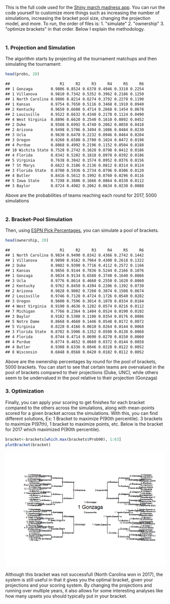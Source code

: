 This is the full code used for the [Shiny march madness app](https://bracketmath.shinyapps.io/ncaa/). You can run the code yourself to customize more things such as increasing the number of simulations, increasing the bracket pool size, changing the projection model, and more. To run, the order of files is: 1. "simulate" 2. "ownership" 3. "optimize brackets" in that order. Below I explain the methodology. <br /> <br />

### 1. Projection and Simulation

The algorithm starts by projecting all the tournament matchups and then simulating the tournament:

``` r
head(probs, 20)
```

    ##                      R1     R2     R3     R4     R5     R6
    ## 1 Gonzaga        0.9806 0.8524 0.6378 0.4946 0.3310 0.2254
    ## 1 Villanova      0.9810 0.7342 0.5352 0.3962 0.2186 0.1250
    ## 1 North Carolina 0.9886 0.8214 0.6274 0.3792 0.2278 0.1190
    ## 1 Kansas         0.9754 0.7650 0.5116 0.3468 0.1910 0.0940
    ## 2 Kentucky       0.9650 0.6608 0.4714 0.2668 0.1454 0.0678
    ## 2 Louisville     0.9522 0.6632 0.4348 0.2178 0.1124 0.0490
    ## 4 West Virginia  0.8896 0.6620 0.2540 0.1610 0.0892 0.0452
    ## 2 Duke           0.9588 0.6992 0.4740 0.2062 0.0850 0.0418
    ## 2 Arizona        0.9498 0.5706 0.3494 0.1086 0.0484 0.0230
    ## 3 Ucla           0.9630 0.6478 0.2232 0.0946 0.0464 0.0204
    ## 3 Oregon         0.9260 0.6580 0.2700 0.1024 0.0472 0.0198
    ## 4 Purdue         0.8068 0.4992 0.2196 0.1152 0.0504 0.0188
    ## 10 Wichita State 0.7528 0.2742 0.1628 0.0798 0.0412 0.0186
    ## 4 Florida        0.8342 0.5282 0.1818 0.0978 0.0392 0.0186
    ## 5 Virginia       0.7638 0.3842 0.1574 0.0952 0.0376 0.0156
    ## 7 St Marys       0.6622 0.3186 0.2136 0.0812 0.0314 0.0124
    ## 3 Florida State  0.8700 0.5936 0.2734 0.0796 0.0306 0.0120
    ## 4 Butler         0.8416 0.5612 0.1992 0.0760 0.0296 0.0116
    ## 5 Iowa State     0.7298 0.3806 0.1666 0.0864 0.0330 0.0112
    ## 3 Baylor         0.8724 0.4982 0.2062 0.0634 0.0230 0.0088

Above are the probabilities of teams reaching each round for 2017, 5000 simulations <br /> <br />

### 2. Bracket-Pool Simulation

Then, using [ESPN Pick Percentages](http://games.espn.com/tournament-challenge-bracket/2017/en/whopickedwhom), you can simulate a pool of brackets.

``` r
head(ownership, 20)
```

    ##                      R1     R2     R3     R4     R5     R6
    ## 1 North Carolina 0.9834 0.9490 0.8342 0.4366 0.2742 0.1442
    ## 1 Villanova      0.9890 0.9162 0.7964 0.4300 0.2618 0.1322
    ## 2 Duke           0.9882 0.9390 0.7716 0.4112 0.2572 0.1166
    ## 1 Kansas         0.9856 0.9144 0.7836 0.5244 0.2166 0.1076
    ## 1 Gonzaga        0.9834 0.9134 0.6588 0.3740 0.1640 0.0866
    ## 3 Ucla           0.9776 0.8614 0.4660 0.2550 0.1620 0.0860
    ## 2 Kentucky       0.9762 0.8450 0.4394 0.2206 0.1392 0.0730
    ## 2 Arizona        0.9828 0.9002 0.7260 0.3874 0.1508 0.0674
    ## 2 Louisville     0.9746 0.7128 0.4724 0.1726 0.0540 0.0282
    ## 3 Oregon         0.9600 0.7596 0.3014 0.1078 0.0334 0.0184
    ## 4 West Virginia  0.9190 0.4636 0.1282 0.0574 0.0216 0.0112
    ## 7 Michigan       0.7766 0.2364 0.1404 0.0524 0.0190 0.0102
    ## 3 Baylor         0.9182 0.5308 0.1106 0.0354 0.0176 0.0086
    ## 5 Notre Dame     0.8668 0.4660 0.1446 0.0548 0.0172 0.0072
    ## 5 Virginia       0.8228 0.4166 0.0610 0.0264 0.0144 0.0068
    ## 3 Florida State  0.8702 0.5906 0.1352 0.0508 0.0138 0.0068
    ## 4 Florida        0.8744 0.4714 0.0690 0.0270 0.0150 0.0060
    ## 4 Purdue         0.8774 0.4652 0.0660 0.0372 0.0144 0.0058
    ## 4 Butler         0.9308 0.6336 0.0846 0.0228 0.0122 0.0052
    ## 8 Wisconsin      0.6848 0.0568 0.0420 0.0182 0.0112 0.0052

Above are the ownership percentages by round for the pool of brackets, 5000 brackets. You can start to see that certain teams are overvalued in the pool of brackets compared to their projections (Duke, UNC), while others seem to be undervalued in the pool relative to their projection (Gonzaga)

### 3. Optimization

Finally, you can apply your scoring to get finishes for each bracket compared to the others across the simulations, along with mean-points scored for a given bracket across the simulations. With this, you can find different solutions, Ex: 1 Bracket to maximize P(90th percentile). 3 brackets to maximize P(97th), 1 bracket to maximize points, etc. Below is the bracket for 2017 which maximized P(90th percentile).

``` r
bracket<-brackets[which.max(brackets$Prob90), 1:63]
plotBracket(bracket)
```

![](README_files/figure-markdown_github/unnamed-chunk-4-1.png)

Although this bracket was not successfull (North Carolina won in 2017), the system is still useful in that it gives you the optimal bracket, given your projections and your scoring system. By changing the projections and running over multiple years, it also allows for some interesting analyses like how many upsets you should typically put in your bracket.
